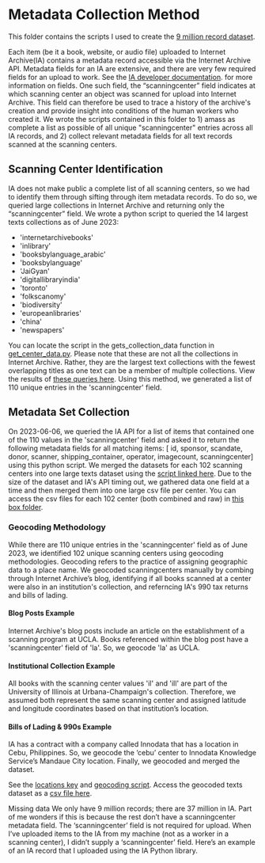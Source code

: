 # Metadata Collection Method
This folder contains the scripts I used to create the [9 million record dataset](https://wustl.box.com/s/sd9nvxbh3hym7uycia5bul2a7cu4q9rn). 

Each item (be it a book, website, or audio file) uploaded to Internet Archive(IA) contains a metadata record accessible via the Internet Archive API. Metadata fields for an IA are extensive, and there are very few required fields for an upload to work. See the [IA developer documentation](https://archive.org/developers/metadata-schema/i). for more information on fields.  One such field, the “scanningcenter” field indicates at which scanning center an object was scanned for upload into Internet Archive. This field can therefore be used to trace a history of the archive's creation and provide insight into conditions of the human workers who created it. We wrote the scripts contained in this folder to 1) amass as complete a list as possible of all unique "scanningcenter" entries across all IA records, and 2) collect relevant metadata fields for all text records scanned at the scanning centers. 

## Scanning Center Identification
IA does not make public a complete list of all scanning centers, so we had to identify them through sifting through item metadata records. To do so, we queried large collections in Internet Archive and returning only the “scanningcenter” field. We wrote a python script to queried the 14 largest texts collections as of June 2023: 
- 'internetarchivebooks'
- 'inlibrary'
- 'booksbylanguage_arabic'
- 'booksbylanguage'
- 'JaiGyan'
- 'digitallibraryindia'
- 'toronto'
- 'folkscanomy'
- 'biodiversity'
- 'europeanlibraries'
- 'china'
- 'newspapers'

You can locate the script in the gets_collection_data function in [get_center_data.py](https://github.com/ers6/ia_scanning_labor_data/blob/516fe1ad2d14e1fa8e71ba74e31ebf9c349f2329/access-ia-metadata-records/get_center_data.py). Please note that these are not all the collections in Internet Archive. Rather, they are the largest text collections with the fewest overlapping titles as one text can be a member of multiple collections. View the results of [these queries here](https://wustl.app.box.com/folder/271952490091). Using this method, we generated a list of 110 unique entries in the 'scanningcenter' field.

## Metadata Set Collection
On 2023-06-06, we queried the IA API for a list of items that contained one of the 110 values in the 'scanningcenter' field and asked it to return the following metadata fields for all matching items: [ id, sponsor, scandate, donor, scanner, shipping_container, operator, imagecount, scanningcenter] using this python script. 
We merged the datasets for each 102 scanning centers into one large texts dataset using the [script linked here](https://github.com/ers6/ia_scanning_labor_data/blob/5b6761ddd5385b9fde53c67d95dfa4e89cbdb47d/access-ia-metadata-records/get_center_data.py). Due to the size of the dataset and IA's API timing out, we gathered data one field at a time and then merged them into one large csv file per center. You can access the csv files for each 102 center (both combined and raw) in [this box folder](https://wustl.box.com/s/nigtbfcot4z17pk3by6h6kbijxtfgla9). 

### Geocoding Methodology
While there are 110 unique entries in the 'scanningcenter' field as of June 2023, we identified 102 unique scanning centers using geocoding methodologies. Geocoding refers to the practice of assigning geographic data to a place name. We geocoded scanningcenters manually by combing through Internet Archive’s blog, identifying if all books scanned at a center were also in an institution's collection, and referncing IA's 990 tax returns and bills of lading. 
#### Blog Posts Example
Internet Archive's blog posts include an article on the establishment of a scanning program at UCLA. Books referenced within the blog post have a 'scanningcenter' field of 'la'. So, we geocode 'la' as UCLA. 

#### Institutional Collection Example
All books with the scanning center values 'il' and 'ill' are part of the University of Illinois at Urbana-Champaign's collection. Therefore, we assumed both represent the same scanning center and assigned latitude and longitude coordinates based on that institution’s location. 

#### Bills of Lading & 990s Example 
IA has a contract with a company called Innodata that has a location in Cebu, Philippines. So, we geocode the ‘cebu’ center to Innodata Knowledge Service’s Mandaue City location.
Finally, we geocoded and merged the dataset. 

See the [locations key](https://github.com/ers6/ia_scanning_labor_data/blob/96391c4acd75f4123cce3abb2aba074cb65de79a/location_key.csv) and [geocoding script](https://github.com/ers6/ia_scanning_labor_data/blob/516fe1ad2d14e1fa8e71ba74e31ebf9c349f2329/access-ia-metadata-records/get_center_data.py). Access the geocoded texts dataset as a [csv file here](https://wustl.box.com/s/etz5tswr99ie7rf5fqlu2lg8gvg3mryb). 

Missing data
We only have 9 million records; there are 37 million in IA. Part of me wonders if this is because the rest don’t  have a scanningcenter metadata field. The ‘scanningcenter’ field is not required for upload. When I’ve uploaded items to the IA from my machine (not as a worker in a scanning center), I didn’t supply a ‘scanningcenter’ field. Here’s an example of an IA record that I uploaded using the IA Python library. 
